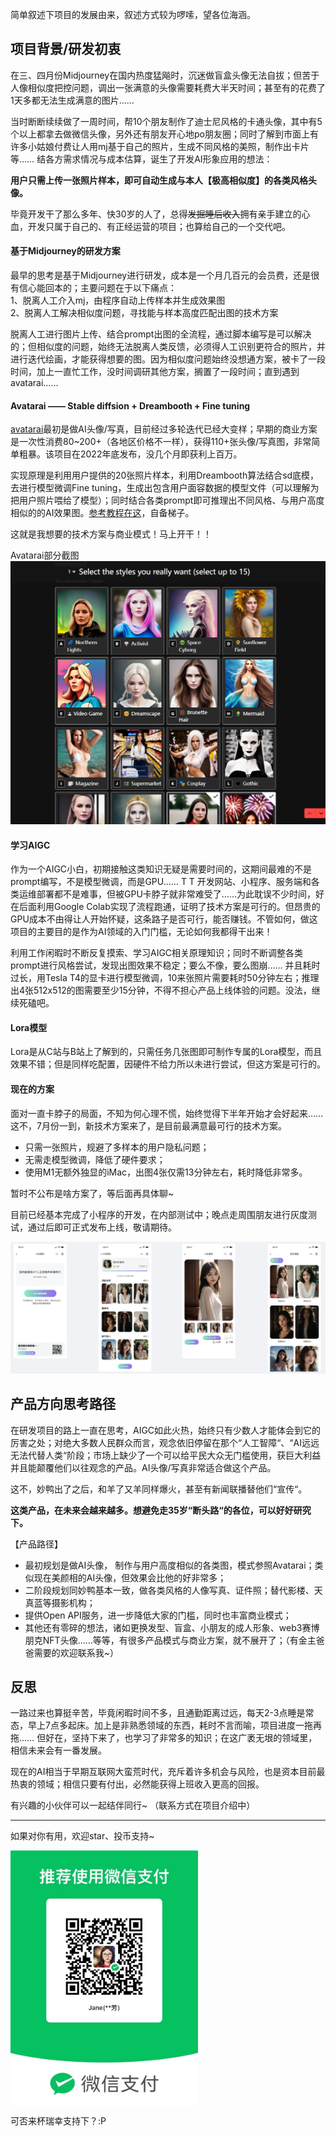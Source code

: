 简单叙述下项目的发展由来，叙述方式较为啰嗦，望各位海涵。

## 项目背景/研发初衷

在三、四月份Midjourney在国内热度猛飚时，沉迷做盲盒头像无法自拔；但苦于人像相似度把控问题，调出一张满意的头像需要耗费大半天时间；甚至有的花费了1天多都无法生成满意的图片…… 
  
当时断断续续做了一周时间，帮10个朋友制作了迪士尼风格的卡通头像，其中有5个以上都拿去做微信头像，另外还有朋友开心地po朋友圈；同时了解到市面上有许多小姑娘付费让人用mj基于自己的照片，生成不同风格的美照，制作出卡片等…… 结各方需求情况与成本估算，诞生了开发AI形象应用的想法：
  
**用户只需上传一张照片样本，即可自动生成与本人【极高相似度】的各类风格头像。**
  
毕竟开发干了那么多年、快30岁的人了，总得~~发掘睡后收入~~拥有亲手建立的心血，开发只属于自己的、有正经运营的项目；也算给自己的一个交代吧。
  
  
#### 基于Midjourney的研发方案
  
最早的思考是基于Midjourney进行研发，成本是一个月几百元的会员费，还是很有信心能回本的；主要问题在于以下痛点：  
1、脱离人工介入mj，由程序自动上传样本并生成效果图  
2、脱离人工解决相似度问题，寻找能与样本高度匹配出图的技术方案  
  
脱离人工进行图片上传、结合prompt出图的全流程，通过脚本编写是可以解决的；但相似度的问题，始终无法脱离人类反馈，必须得人工识别更符合的照片，并进行迭代绘画，才能获得想要的图。因为相似度问题始终没想通方案，被卡了一段时间，加上一直忙工作，没时间调研其他方案，搁置了一段时间；直到遇到avatarai……
  
  
#### Avatarai —— Stable diffsion + Dreambooth + Fine tuning
  
[avatarai](https://avatarai.ai/)最初是做AI头像/写真，目前经过多轮迭代已经大变样；早期的商业方案是一次性消费80~200+（各地区价格不一样），获得110+张头像/写真图，非常简单粗暴。该项目在2022年底发布，没几个月即获利上百万。
  
实现原理是利用用户提供的20张照片样本，利用Dreambooth算法结合sd底模，去进行模型微调Fine tuning，生成出包含用户面容数据的模型文件（可以理解为把用户照片喂给了模型）；同时结合各类prompt即可推理出不同风格、与用户高度相似的的AI效果图。[参考教程在这](https://www.youtube.com/watch?v=Bdl-jWR3Ukc)，自备梯子。
  
这就是我想要的技术方案与商业模式！马上开干！！
  
Avatarai部分截图
![](./images/avatarai.png)
  
  
#### 学习AIGC
  
作为一个AIGC小白，初期接触这类知识无疑是需要时间的，这期间最难的不是prompt编写，不是模型微调，而是GPU…… T T  开发网站、小程序、服务端和各类运维部署都不是难事，但被GPU卡脖子就非常难受了……为此耽误不少时间，好在后面利用Google Colab实现了流程跑通，证明了技术方案是可行的。但昂贵的GPU成本不由得让人开始怀疑，这条路子是否可行，能否赚钱。不管如何，做这项目的主要目的是作为AI领域的入门门槛，无论如何我都得干出来！
  
利用工作闲暇时不断反复摸索、学习AIGC相关原理知识；同时不断调整各类prompt进行风格尝试，发现出图效果不稳定；要么不像，要么图崩…… 并且耗时过长，用Tesla T4的显卡进行模型微调，10来张照片需要耗时50分钟左右；推理出4张512x512的图需要至少15分钟，不得不担心产品上线体验的问题。没法，继续死磕吧。
  
  
#### Lora模型
Lora是从C站与B站上了解到的，只需任务几张图即可制作专属的Lora模型，而且效果不错；但是同样吃配置，因硬件不给力所以未进行尝试，但这方案是可行的。
  
#### 现在的方案
  
面对一直卡脖子的局面，不知为何心理不慌，始终觉得下半年开始才会好起来…… 这不，7月份一到，新技术方案来了，是目前最满意最可行的技术方案。
  
- 只需一张照片，规避了多样本的用户隐私问题；
- 无需走模型微调，降低了硬件要求；
- 使用M1无额外独显的iMac，出图4张仅需13分钟左右，耗时降低非常多。
  
暂时不公布是啥方案了，等后面再具体聊~
  
目前已经基本完成了小程序的开发，在内部测试中；晚点走周围朋友进行灰度测试，通过后即可正式发布上线，敬请期待。
  
![](./images/preview.png)
  
  
## 产品方向思考路径
在研发项目的路上一直在思考，AIGC如此火热，始终只有少数人才能体会到它的厉害之处；对绝大多数人民群众而言，观念依旧停留在那个“人工智障“、“AI远远无法代替人类“阶段；市场上缺少了一个可以给平民大众无门槛使用，获巨大利益并且能颠覆他们以往观念的产品。AI头像/写真非常适合做这个产品。
  
这不，妙鸭出了之后，和羊了又羊同样爆火，甚至有新闻联播替他们“宣传“。
  
**这类产品，在未来会越来越多。想避免走35岁“断头路“的各位，可以好好研究下。**
  
【产品路径】
 - 最初规划是做AI头像， 制作与用户高度相似的各类图，模式参照Avatarai；类似现在美颜相的AI头像，但效果会比他的好非常多；
 - 二阶段规划同妙鸭基本一致，做各类风格的人像写真、证件照；替代影楼、天真蓝等摄影机构；
 - 提供Open API服务，进一步降低大家的门槛，同时也丰富商业模式；
 - 其他还有零碎的想法，诸如更换发型、盲盒、小朋友的成人形象、web3赛博朋克NFT头像……等等，有很多产品模式与商业方案，就不展开了；（有金主爸爸需要的欢迎联系我~）
  
## 反思
一路过来也算挺辛苦，毕竟闲暇时间不多，且通勤距离过远，每天2-3点睡是常态，早上7点多起床。加上是非熟悉领域的东西，耗时不言而喻，项目进度一拖再拖…… 但好在，坚持下来了，也学习了非常多的知识；在这广袤无垠的领域里，相信未来会有一番发展。
  
现在的AI相当于早期互联网大蛮荒时代，充斥着许多机会与风险，也是资本目前最热衷的领域；相信只要有付出，必然能获得上班收入更高的回报。
  
有兴趣的小伙伴可以一起结伴同行~ （联系方式在项目介绍中）
  
---
  
如果对你有用，欢迎star、投币支持~
  
<img src="./images/qrcode.jpg" width="300" alt="可否来杯瑞幸支持下？:P" align="center">
  
<span>可否来杯瑞幸支持下？:P</span>